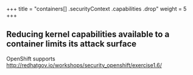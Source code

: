 +++
title = "containers[] .securityContext .capabilities .drop"
weight = 5
+++

## Reducing kernel capabilities available to a container limits its attack surface
OpenShift supports http://redhatgov.io/workshops/security_openshift/exercise1.6/
